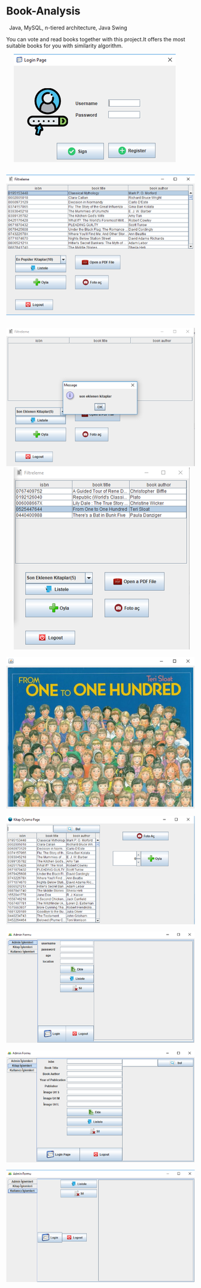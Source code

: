# Book-Analysis
&nbsp;
Java, MySQL, n-tiered architecture, Java Swing
&nbsp;

You can vote and read books together with this project.It offers the most suitable books for you with similarity algorithm.

&nbsp;&nbsp;&nbsp;&nbsp;
![alt text](https://github.com/MehmetAran/Book-Analysis/blob/master/screenshots/1.PNG)

&nbsp;&nbsp;&nbsp;&nbsp;
![alt text](https://github.com/MehmetAran/Book-Analysis/blob/master/screenshots/2.PNG)


&nbsp;&nbsp;&nbsp;&nbsp;
![alt text](https://github.com/MehmetAran/Book-Analysis/blob/master/screenshots/3.PNG)
&nbsp;&nbsp;&nbsp;&nbsp;
![alt text](https://github.com/MehmetAran/Book-Analysis/blob/master/screenshots/4.PNG)
&nbsp;&nbsp;&nbsp;&nbsp;
![alt text](https://github.com/MehmetAran/Book-Analysis/blob/master/screenshots/5.PNG)
&nbsp;&nbsp;&nbsp;&nbsp;
![alt text](https://github.com/MehmetAran/Book-Analysis/blob/master/screenshots/6.PNG)
&nbsp;&nbsp;&nbsp;&nbsp;
![alt text](https://github.com/MehmetAran/Book-Analysis/blob/master/screenshots/7.PNG)
&nbsp;&nbsp;&nbsp;&nbsp;
![alt text](https://github.com/MehmetAran/Book-Analysis/blob/master/screenshots/8.PNG)
&nbsp;&nbsp;&nbsp;&nbsp;
![alt text](https://github.com/MehmetAran/Book-Analysis/blob/master/screenshots/9.PNG)
